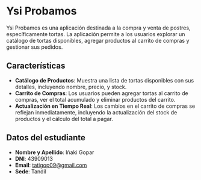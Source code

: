 # Ysi Probamos

Ysi Probamos es una aplicación destinada a la compra y venta de postres, específicamente tortas. La aplicación permite a los usuarios explorar un catálogo de tortas disponibles, agregar productos al carrito de compras y gestionar sus pedidos.

## Características

- **Catálogo de Productos**: Muestra una lista de tortas disponibles con sus detalles, incluyendo nombre, precio, y stock.
- **Carrito de Compras**: Los usuarios pueden agregar tortas al carrito de compras, ver el total acumulado y eliminar productos del carrito.
- **Actualización en Tiempo Real**: Los cambios en el carrito de compras se reflejan inmediatamente, incluyendo la actualización del stock de productos y el cálculo del total a pagar.

## Datos del estudiante 
- **Nombre y Apellido**: Iñaki Gopar
- **DNI**: 43909013
- **Email**: tatigop09@gmail.com
- **Sede**: Tandil
